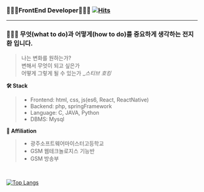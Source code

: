 ### 🧑🏻‍💻FrontEnd Developer🧑🏻‍💻 [![Hits](https://hits.seeyoufarm.com/api/count/incr/badge.svg?url=https%3A%2F%2Fgithub.com%2FJohnjihwan&count_bg=%2379C83D&title_bg=%23555555&icon=&icon_color=%23E7E7E7&title=hits&edge_flat=false)](https://hits.seeyoufarm.com)

<!--
**Johnjihwan/Johnjihwan** is a ✨ _special_ ✨ repository because its `README.md` (this file) appears on your GitHub profile. -->

******
 **<h3>🙋🏻‍♂️ 무엇(what to do)과 어떻게(how to do)를 중요하게 생각하는 전지환 입니다.</h3>**
> 나는 변화를 원하는가?  
> 변해서 무엇이 되고 싶은가  
> 어떻게 그렇게 될 수 있는가 _*스티브 호킹*

**🛠 Stack** <br>
> * Frontend: html, css, js(es6, React, ReactNative)  
> * Backend: php, springFramework  
> * Language: C, JAVA, Python  
> * DBMS: Mysql


**🏫 Affiliation**
> - 광주소프트웨어마이스터고등학교  
> - GSM 웹테크놀로지스 기능반  
> - GSM 방송부   



<br>


[![Top Langs](https://github-readme-stats.vercel.app/api/top-langs/?username=Johnjihwan&layout=compact)](https://github.com/anuraghazra/github-readme-stats)

